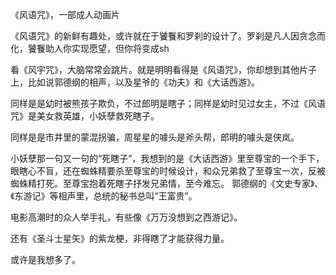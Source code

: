 
《风语咒》，一部成人动画片



《风语咒》的新鲜有趣处，或许就在于饕餮和罗刹的设计了。罗刹是凡人因贪念而化，饕餮助人你实现愿望，但你将变成sh













看《风宇咒》，大脑常常会跳片。就是明明看得是《风语咒》，你却想到其他片子上，比如说郭德纲的相声，以及星爷的《功夫》和《大话西游》。

同样是是幼时被熊孩子欺负，不过郎明是瞎子；同样是幼时见过女主，不过《风语咒》是美女救英雄，小妖孽救死瞎子。

同样是是市井里的蒙混拐骗，周星星的噱头是斧头帮，郎明的噱头是侠岚。

小妖孽那一句又一句的“死瞎子”，我想到的是《大话西游》里至尊宝的一个手下，眼瞎心不盲，还在蜘蛛精要杀至尊宝的时候设计，和众兄弟救了至尊宝一次，反被蜘蛛精打死。至尊宝抱着死瞎子抒发兄弟情，至今难忘。
郭德纲的《文史专家》、《东游记》等相声里，总统的秘书总叫“王富贵”。

电影高潮时的众人举手礼，有些像《万万没想到之西游记》。

还有《圣斗士星矢》的紫龙梗，非得瞎了才能获得力量。

或许是我想多了。

<!--stackedit_data:
eyJoaXN0b3J5IjpbLTU0MzA2NTk1OCwtMjY1NTM1NDE3XX0=
-->